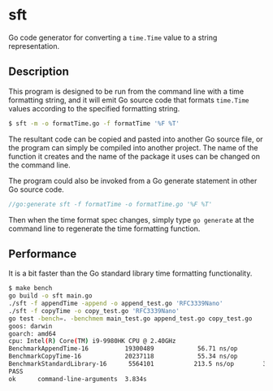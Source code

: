 # sft

Go code generator for converting a `time.Time` value to a string
representation.

## Description

This program is designed to be run from the command line with a time
formatting string, and it will emit Go source code that formats
`time.Time` values according to the specified formatting string.

```Bash
$ sft -m -o formatTime.go -f formatTime '%F %T'
```

The resultant code can be copied and pasted into another Go source
file, or the program can simply be compiled into another project. The
name of the function it creates and the name of the package it uses
can be changed on the command line.

The program could also be invoked from a Go generate statement in
other Go source code.

```Go
//go:generate sft -f formatTime -o formatTime.go '%F %T'
```

Then when the time format spec changes, simply type `go generate` at
the command line to regenerate the time formatting function.

## Performance

It is a bit faster than the Go standard library time formatting
functionality.

```Bash
$ make bench
go build -o sft main.go
./sft -f appendTime -append -o append_test.go 'RFC3339Nano'
./sft -f copyTime -o copy_test.go 'RFC3339Nano'
go test -bench=. -benchmem main_test.go append_test.go copy_test.go
goos: darwin
goarch: amd64
cpu: Intel(R) Core(TM) i9-9980HK CPU @ 2.40GHz
BenchmarkAppendTime-16         	19300489	        56.71 ns/op	       0 B/op	       0 allocs/op
BenchmarkCopyTime-16           	20237118	        55.34 ns/op	       0 B/op	       0 allocs/op
BenchmarkStandardLibrary-16    	 5564101	       213.5 ns/op	      32 B/op	       1 allocs/op
PASS
ok  	command-line-arguments	3.834s
```
